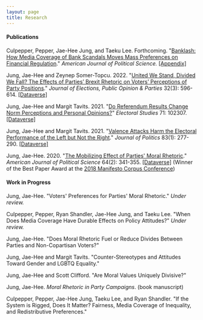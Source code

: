 ```yaml
---
layout: page
title: Research
---
```


#### Publications

Culpepper, Pepper, Jae-Hee Jung, and Taeku Lee. Forthcoming. "[Banklash: How Media Coverage of Bank Scandals Moves Mass Preferences on
Financial Regulation](https://www.dropbox.com/s/t6vul0oacendscf/CJL_banklash.pdf?dl=0)." _American Journal of Political Science._ [[Appendix]](https://www.dropbox.com/s/95g8zb25isza1bc/CJL_banklash_OA.pdf?dl=0)

Jung, Jae-Hee and Zeynep Somer-Topcu. 2022. "[United We Stand, Divided We Fall? The Effects of Parties’ Brexit Rhetoric on Voters’ Perceptions of Party Positions](https://doi.org/10.1080/17457289.2020.1839470)." _Journal of Elections, Public Opinion & Parties_ 32(3): 596-614. [[Dataverse]](https://dataverse.harvard.edu/dataset.xhtml?persistentId=doi:10.7910/DVN/JJXQLF)

Jung, Jae-Hee and Margit Tavits. 2021. "[Do Referendum Results Change Norm Perceptions and Personal Opinions?](https://www.sciencedirect.com/science/article/pii/S0261379421000287)" _Electoral Studies_ 71: 102307. [[Dataverse]](https://dataverse.harvard.edu/dataset.xhtml?persistentId=doi:10.7910/DVN/YHOCO8)

Jung, Jae-Hee and Margit Tavits. 2021. "[Valence Attacks Harm the Electoral Performance of the Left but Not the Right](https://doi.org/10.1086/709299)." _Journal of Politics_ 83(1): 277-290. [[Dataverse]](https://dataverse.harvard.edu/dataset.xhtml;jsessionid=6be1e4de9fa24c22a5b7981e7e1d?persistentId=doi%3A10.7910%2FDVN%2FHMI4WY&version=&q=&fileTypeGroupFacet=&fileAccess=Public&fileSortField=type)

Jung, Jae-Hee. 2020. "[The Mobilizing Effect of Parties' Moral Rhetoric](https://onlinelibrary.wiley.com/doi/full/10.1111/ajps.12476)." _American Journal of Political Science_ 64(2): 341-355. [[Dataverse]](https://dataverse.harvard.edu/dataset.xhtml?persistentId=doi:10.7910/DVN/6KPFOK) (Winner of the Best Paper Award at the [2018 Manifesto Corpus Conference](https://manifesto-project.wzb.eu/conference-2018))

#### Work in Progress

Jung, Jae-Hee. "Voters' Preferences for Parties' Moral Rhetoric." _Under review._

Culpepper, Pepper, Ryan Shandler, Jae-Hee Jung, and Taeku Lee. "When Does Media Coverage Have Durable Effects on Policy Attitudes?" _Under review._

Jung, Jae-Hee. "Does Moral Rhetoric Fuel or Reduce Divides Between Parties and Non-Copartisan Voters?" 

Jung, Jae-Hee and Margit Tavits. "Counter-Stereotypes and Attitudes Toward Gender and LGBTQ Equality."

Jung, Jae-Hee and Scott Clifford. "Are Moral Values Uniquely Divisive?"

Jung, Jae-Hee. _Moral Rhetoric in Party Campaigns_. (book manuscript)

Culpepper, Pepper, Jae-Hee Jung, Taeku Lee, and Ryan Shandler. "If the System is Rigged, Does It Matter? Fairness, Media Coverage of Inequality, and Redistributive Preferences."
